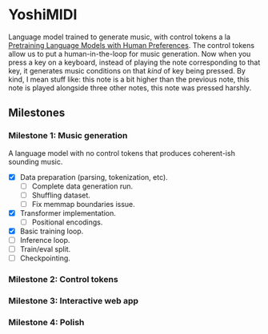# YoshiMIDI

Language model trained to generate music, with control tokens a la [Pretraining Language Models with Human Preferences](https://arxiv.org/abs/2302.08582). The control tokens allow us to put a human-in-the-loop for music generation. Now when you press a key on a keyboard, instead of playing the note corresponding to that key, it generates music conditions on that *kind* of key being pressed. By kind, I mean stuff like: this note is a bit higher than the previous note, this note is played alongside three other notes, this note was pressed harshly.

## Milestones

### Milestone 1: Music generation
A language model with no control tokens that produces coherent-ish sounding music.

- [x] Data preparation (parsing, tokenization, etc).
  - [ ] Complete data generation run.
  - [ ] Shuffling dataset.
  - [ ] Fix memmap boundaries issue.
- [x] Transformer implementation.
  - [ ] Positional encodings.
- [x] Basic training loop.
- [ ] Inference loop.
- [ ] Train/eval split.
- [ ] Checkpointing.

### Milestone 2: Control tokens

### Milestone 3: Interactive web app

### Milestone 4: Polish
